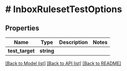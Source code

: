 # # InboxRulesetTestOptions

## Properties

Name | Type | Description | Notes
------------ | ------------- | ------------- | -------------
**test_target** | **string** |  | 

[[Back to Model list]](../../README#documentation-for-models) [[Back to API list]](../../README#documentation-for-api-endpoints) [[Back to README]](../../README)


